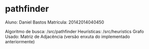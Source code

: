 # pathfinder
Aluno: Daniel Bastos
Matrícula: 20142014040450

Algoritmo de busca: /src/pathfinder
Heurísticas: /src/heuristics
Grafo Usado: Matriz de Adjacência (versão enxuta do implementado anteriormente)
